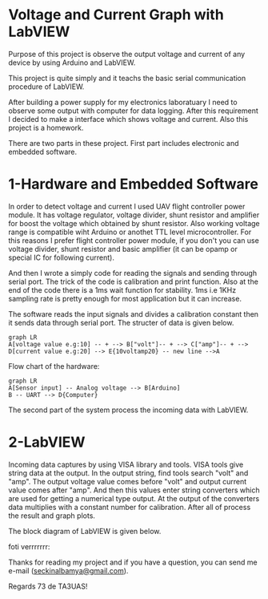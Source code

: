 # Voltage and Current Graph with LabVIEW

Purpose of this project is observe the output voltage and current of any device by using Arduino and LabVIEW.

This project is quite simply and it teachs the basic serial communication procedure of LabVIEW.

After building a power supply for my electronics laboratuary I need to observe some output with computer for data logging. After this requirement I decided to make a interface which shows voltage and current. Also this project is a homework.

There are two parts in these project. First part includes electronic and embedded software.

# 1-Hardware and Embedded Software
In order to detect voltage and current I used UAV flight controller power module. It has voltage regulator, voltage divider, shunt resistor and amplifier for boost the voltage which obtained by shunt resistor. Also working voltage range is compatible wiht Arduino or anothet TTL level microcontroller. For this reasons I prefer flight controller power module, if you don't you can use voltage divider, shunt resistor and basic amplifier (it can be opamp or special IC for following current).

And then I wrote a simply code for reading the signals and sending through serial port. The trick of the code is calibration and print function. Also at the end of the code there is a 1ms wait function for stability. 1ms i.e 1KHz sampling rate is pretty enough for most application but it can increase.

The software reads the input signals and divides a calibration constant then it sends data through serial port. The structer of data is given below.

```mermaid
graph LR
A[voltage value e.g:10] -- + --> B["volt"]-- + --> C["amp"]-- + --> D[current value e.g:20] --> E{10voltamp20} -- new line -->A
```

Flow chart of the hardware:

```mermaid
graph LR
A[Sensor input] -- Analog voltage --> B[Arduino]
B -- UART --> D{Computer}
```

The second part of the system process the incoming data with LabVIEW. 

# 2-LabVIEW

Incoming data captures by using VISA library and tools. VISA tools give string data at the output. In the output string, find tools search "volt" and "amp". The output voltage value comes before "volt" and output current value comes after "amp". And then this values enter string converters which are used for getting a numerical type output. At the output of the converters data multiplies with a constant number for calibration. After all of process the result and graph plots. 

The block diagram of LabVIEW is given below.

foti verrrrrrr:

Thanks for reading my project and if you have a question, you can send me e-mail (seckinalbamya@gmail.com).

Regards
73 de TA3UAS!
